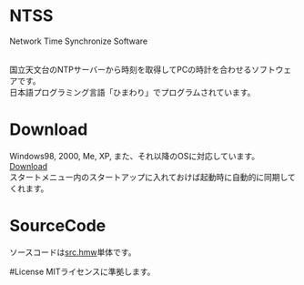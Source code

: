 # NTSS
Network Time Synchronize Software<br><br>

国立天文台のNTPサーバーから時刻を取得してPCの時計を合わせるソフトウェアです。<br>
日本語プログラミング言語「ひまわり」でプログラムされています。

# Download
Windows98, 2000, Me, XP, また、それ以降のOSに対応しています。<br>
<a href="https://github.com/avaice/NTSS/blob/main/NTSS.exe">Download</a><br>
スタートメニュー内のスタートアップに入れておけば起動時に自動的に同期してくれます。

# SourceCode
ソースコードは<a href="https://github.com/avaice/NTSS/blob/main/src.hmw">src.hmw</a>単体です。

#License
MITライセンスに準拠します。
